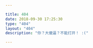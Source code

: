 ```yaml
---

title: 404
date: 2018-09-30 17:25:30
type: "404"
layout: "404"
description: "你？大傻逼？不能打开！ :("

---
```

